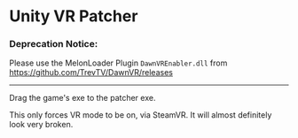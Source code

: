 # Unity VR Patcher

### Deprecation Notice:
Please use the MelonLoader Plugin `DawnVREnabler.dll` from https://github.com/TrevTV/DawnVR/releases
<hr>
Drag the game's exe to the patcher exe.

This only forces VR mode to be on, via SteamVR. It will almost definitely look very broken. 
